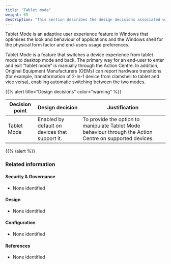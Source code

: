 ```yaml
---
title: "Tablet mode"
weight: 65
description: "This section describes the design decisions associated with tablet mode on Windows 10 and 11 endpoints configured according to guidance in ASD's Blueprint for Secure Cloud."
---
```


Tablet Mode is an adaptive user experience feature in Windows that optimises the look and behaviour of applications and the Windows shell for the physical form factor and end-users usage preferences.

Tablet Mode is a feature that switches a device experience from tablet mode to desktop mode and back. The primary way for an end-user to enter and exit "tablet mode" is manually through the Action Centre. In addition, Original Equipment Manufacturers (OEMs) can report hardware transitions (for example, transformation of 2-in-1 device from clamshell to tablet and vice versa), enabling automatic switching between the two modes.

{{% alert title="Design decisions" color="warning" %}}

| Decision point | Design decision                                | Justification                                                                                             |
|----------------|------------------------------------------------|-----------------------------------------------------------------------------------------------------------|
| Tablet Mode    | Enabled by default on devices that support it. | To provide the option to manipulate Tablet Mode behaviour through the Action Centre on supported devices. |

{{% /alert %}}

### Related information

#### Security & Governance

* None identified

#### Design

* None identified

#### Configuration

* None identified

#### References

* None identified